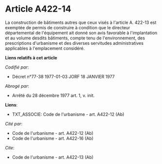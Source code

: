# Article A422-14

La construction de bâtiments autres que ceux visés à l'article A. 422-13 est exemptée de permis de construire à condition que
le directeur départemental de l'équipement ait donné son avis favorable à l'implantation et au volume desdits bâtiments,
compte tenu de l'environnement, des prescriptions d'urbanisme et des diverses servitudes administratives applicables à
l'emplacement considéré.

**Liens relatifs à cet article**

_Codifié par_:

  - Décret n°77-38 1977-01-03 JORF 18 JANVIER 1977

_Abrogé par_:

  - Arrêté du 28 décembre 1977 art. 1, v. init.

**Liens**:

  - TXT_ASSOCIE: Code de l'urbanisme - art. A422-12 (Ab)

_Cité par_:

  - Code de l'urbanisme - art. A422-12 (Ab)
  - Code de l'urbanisme - art. A422-16 (Ab)

_Cite_:

  - Code de l'urbanisme - art. A422-13 (Ab)
